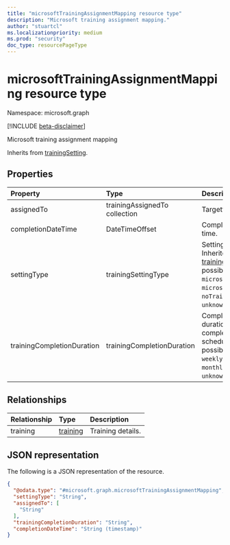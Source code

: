 ```yaml
---
title: "microsoftTrainingAssignmentMapping resource type"
description: "Microsoft training assignment mapping."
author: "stuartcl"
ms.localizationpriority: medium
ms.prod: "security"
doc_type: resourcePageType
---
```


# microsoftTrainingAssignmentMapping resource type

Namespace: microsoft.graph

[!INCLUDE [beta-disclaimer](../../includes/beta-disclaimer.md)]

Microsoft training assignment mapping

Inherits from [trainingSetting](../resources/trainingsetting.md).

## Properties
|Property|Type|Description|
|:---|:---|:---|
|assignedTo|trainingAssignedTo collection|Targetted users.|
|completionDateTime|DateTimeOffset|Completion date time.|
|settingType|trainingSettingType|Setting type. Inherited from [trainingSetting](../resources/trainingsetting.md).The possible values are: `microsoftCustom`, `microsoftManaged`, `noTraining`, `custom`, `unknownFutureValue`.|
|trainingCompletionDuration|trainingCompletionDuration|Completion duration (to be completed before scheduling).The possible values are: `weekly`, `biWeekly`, `monthly`, `unknownFutureValue`.|

## Relationships
|Relationship|Type|Description|
|:---|:---|:---|
|training|[training](../resources/training.md)|Training details.|

## JSON representation
The following is a JSON representation of the resource.
<!-- {
  "blockType": "resource",
  "@odata.type": "microsoft.graph.microsoftTrainingAssignmentMapping"
}
-->
``` json
{
  "@odata.type": "#microsoft.graph.microsoftTrainingAssignmentMapping",
  "settingType": "String",
  "assignedTo": [
    "String"
  ],
  "trainingCompletionDuration": "String",
  "completionDateTime": "String (timestamp)"
}
```

